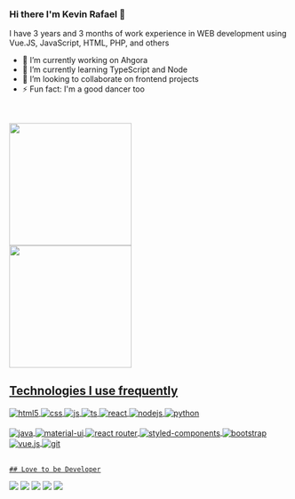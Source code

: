 ### Hi there I'm Kevin Rafael 👋

I have 3 years and 3 months of work experience in WEB development using Vue.JS, JavaScript, HTML, PHP, and others

- 🔭 I’m currently working on Ahgora
- 🌱 I’m currently learning TypeScript and Node
- 👯 I’m looking to collaborate on frontend projects
- ⚡ Fun fact: I'm a good dancer too
##
<br/>
<div>
  <a href="https://github.com/kevinrvb16">
  <img height="220em" src="https://github-readme-stats.vercel.app/api?username=kevinrvb16&show_icons=true&theme=merko&include_all_commits=true&count_private=true"/>
 </div>
 <div>
  <img height="220em" src="https://github-readme-stats.vercel.app/api/top-langs/?username=kevinrvb16&layout=compact&langs_count=7&theme=merko"/>
</div>
  
## Technologies I use frequently

<div style="display: inline_block">
  <img align="center" alt="html5" src="https://img.shields.io/badge/HTML5-E34F26?style=for-the-badge&logo=html5&logoColor=white" />
  <img align="center" alt="css" src="https://img.shields.io/badge/CSS3-1572B6?style=for-the-badge&logo=css3&logoColor=white" />
  <img align="center" alt="js" src="https://img.shields.io/badge/JavaScript-F7DF1E?style=for-the-badge&logo=javascript&logoColor=black" />
  <img align="center" alt="ts" src="https://img.shields.io/badge/TypeScript-007ACC?style=for-the-badge&logo=typescript&logoColor=white" />
  <img align="center" alt="react" src="https://img.shields.io/badge/React-20232A?style=for-the-badge&logo=react&logoColor=61DAFB" />
  <img align="center" alt="nodejs" src="https://img.shields.io/badge/Node.js-43853D?style=for-the-badge&logo=node.js&logoColor=white" />
  <img align="center" alt="python" src="https://img.shields.io/badge/Python-14354C?style=for-the-badge&logo=python&logoColor=white" />
</div><br/>
<div style="display: inline_block">
  <img align="center" alt="java" src="https://img.shields.io/badge/Java-ED8B00?style=for-the-badge&logo=java&logoColor=white" />
  <img align="center" alt="material-ui" src="https://img.shields.io/badge/Material--UI-0081CB?style=for-the-badge&logo=material-ui&logoColor=white" />
  <img align="center" alt="react router" src="https://img.shields.io/badge/React_Router-CA4245?style=for-the-badge&logo=react-router&logoColor=white" />
  <img align="center" alt="styled-components" src="https://img.shields.io/badge/styled--components-DB7093?style=for-the-badge&logo=styled-components&logoColor=white" />
  <img align="center" alt="bootstrap" src="https://img.shields.io/badge/Bootstrap-563D7C?style=for-the-badge&logo=bootstrap&logoColor=white" />
  <img align="center" alt="vue.js" src="https://img.shields.io/badge/Vue.js-35495E?style=for-the-badge&logo=vue.js&logoColor=4FC08D" />
  <img align="center" alt="git" src = "https://img.shields.io/badge/Git-F05032?style=for-the-badge&logo=git&logoColor=white">
</div><br/>

    ## Love to be Developer

  <div>
    <a href="https://www.linkedin.com/in/kevin-rafael" target="_blank"><img src="https://img.shields.io/badge/-LinkedIn-%230077B5?style=for-the-badge&logo=linkedin&logoColor=white" target="_blank"></a> 
  <a href="https://www.instagram.com/kevin_rafael/" target="_blank"><img src="https://img.shields.io/badge/-Instagram-%23E4405F?style=for-the-badge&logo=instagram&logoColor=white" target="_blank"></a>
 <a href="https://discord.gg/3CRkGHBf" target="_blank"><img src="https://img.shields.io/badge/Discord-7289DA?style=for-the-badge&logo=discord&logoColor=white" target="_blank"></a> 
  <a href = "mailto:kevinrvb16@gmail.com"><img src="https://img.shields.io/badge/-Gmail-%23333?style=for-the-badge&logo=gmail&logoColor=white" target="_blank"></a>
  <a href="https://www.facebook.com/kevinrafaelvelezbernal/" target="_blank"><img src="https://img.shields.io/badge/Facebook-1877F2?style=for-the-badge&logo=facebook&logoColor=white"></a> 
  </div>

